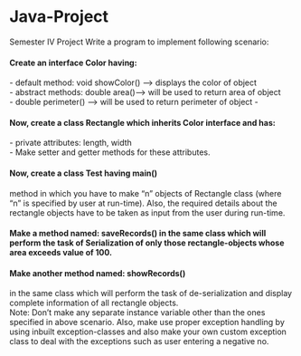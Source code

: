 # Java-Project
Semester lV Project
Write a program to implement following scenario:
<h4><b>Create an interface Color having:</b></h4>
- default method: void showColor() -->  displays the color of object<br>
- abstract methods: double area()--> will be used to return area of object<br>
- double perimeter() --> will be used to return perimeter of object
- 
<h4><b>Now, create a class Rectangle which inherits Color interface and has:</b></h4>
 - private attributes: length, width<br>
 - Make setter and getter methods for these attributes.


<b><h4>Now, create a class Test having main() </h4></b> method in which you have to make “n” objects of
Rectangle class (where “n” is specified by user at run-time). Also, the required details about
  the rectangle objects have to be taken as input from the user during run-time.
  
<b><h4>Make a method named: saveRecords() in the same class which will perform the task of
  Serialization of only those rectangle-objects whose area exceeds value of 100.</h4></b>
  
<b><h4>Make another method named: showRecords()</h4></b> in the same class which will perform the task
of de-serialization and display complete information of all rectangle objects.
<br>
Note: Don’t make any separate instance variable other than the ones specified in above
scenario. Also, make use proper exception handling by using inbuilt exception-classes and 
also make your own custom exception class to deal with the exceptions such as user
entering a negative no.

